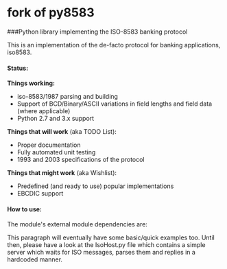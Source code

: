# fork of py8583
###Python library implementing the ISO-8583 banking protocol

This is an implementation of the de-facto protocol for banking applications, iso8583.

#### Status:
**Things working:**

* iso-8583/1987 parsing and building
* Support of BCD/Binary/ASCII variations in field lengths and field data (where applicable)
* Python 2.7 and 3.x support

**Things that will work** (aka TODO List):

* Proper documentation
* Fully automated unit testing
* 1993 and 2003 specifications of the protocol

**Things that might work** (aka Wishlist):

* Predefined (and ready to use) popular implementations
* EBCDIC support

#### How to use:
The module's external module dependencies are:

This paragraph will eventually have some basic/quick examples too. Until then, please have a look at the IsoHost.py file which contains a simple server which waits for ISO messages, parses them and replies in a hardcoded manner.
